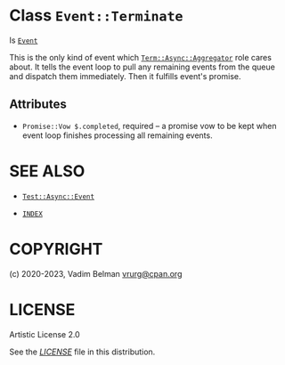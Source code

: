 # Class `Event::Terminate`

Is [`Event`](https://raku.land/?q=Event)

This is the only kind of event which [`Term::Async::Aggregator`](https://raku.land/?q=Term::Async::Aggregator) role cares about. It tells the event loop to pull any remaining events from the queue and dispatch them immediately. Then it fulfills event's promise.

## Attributes

  - `Promise::Vow $.completed`, required – a promise vow to be kept when event loop finishes processing all remaining events.

# SEE ALSO

  - [`Test::Async::Event`](../Event.md)

  - [`INDEX`](../../../../../INDEX.md)

# COPYRIGHT

(c) 2020-2023, Vadim Belman <vrurg@cpan.org>

# LICENSE

Artistic License 2.0

See the [*LICENSE*](../../../../../LICENSE) file in this distribution.
